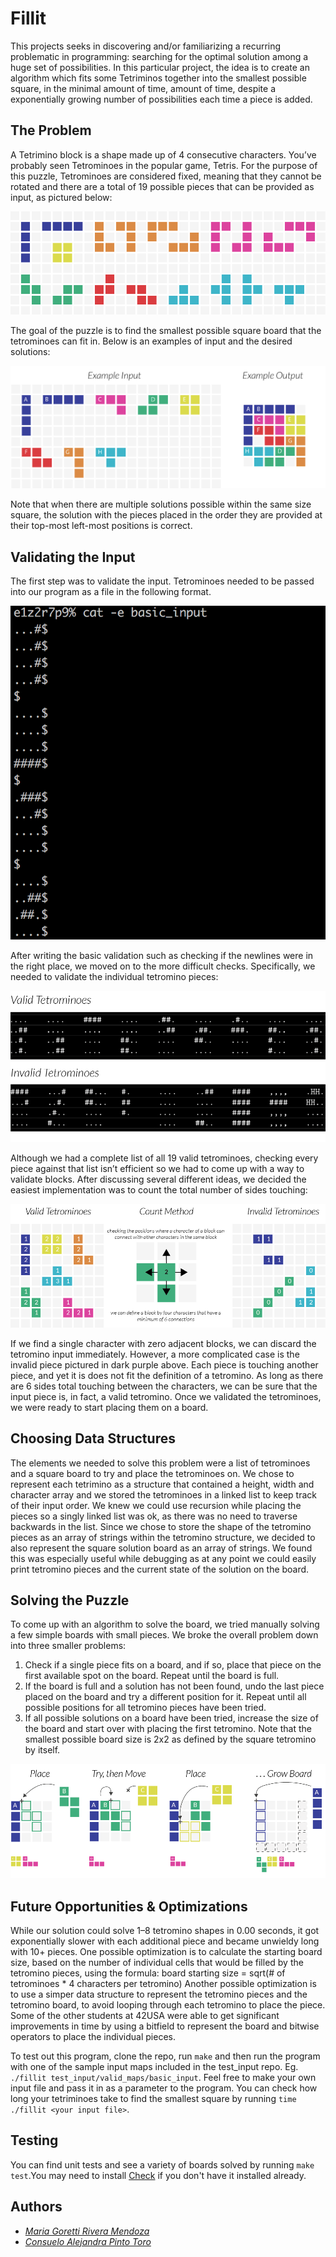 # Fillit
This projects seeks in discovering and/or familiarizing a recurring problematic in programming: searching for the optimal solution among a huge set of possibilities. In this particular project, the idea is to create an algorithm which fits some Tetriminos together into the smallest possible square, in the minimal amount of time, amount of time, despite a exponentially growing number of possibilities each time a piece is added.

## The Problem
A Tetrimino block is a shape made up of 4 consecutive characters. You’ve probably seen Tetrominoes in the popular game, Tetris. For the purpose of this puzzle, Tetrominoes are considered fixed, meaning that they cannot be rotated and there are a total of 19 possible pieces that can be provided as input, as pictured below:

![](piezas.png)

The goal of the puzzle is to find the smallest possible square board that the tetrominoes can fit in. Below is an examples of input and the desired solutions:

![](examples.png)

Note that when there are multiple solutions possible within the same size square, the solution with the pieces placed in the order they are provided at their top-most left-most positions is correct.

## Validating the Input
The first step was to validate the input. Tetrominoes needed to be passed into our program as a file in the following format.

![](basic_input.png)

After writing the basic validation such as checking if the newlines were in the right place, we moved on to the more difficult checks. Specifically, we needed to validate the individual tetromino pieces:

![](valid&invalid.png)

Although we had a complete list of all 19 valid tetrominoes, checking every piece against that list isn’t efficient so we had to come up with a way to validate blocks. After discussing several different ideas, we decided the easiest implementation was to count the total number of sides touching:

![](vci.png)

If we find a single character with zero adjacent blocks, we can discard the tetromino input immediately. However, a more complicated case is the invalid piece pictured in dark purple above. Each piece is touching another piece, and yet it is does not fit the definition of a tetromino. As long as there are 6 sides total touching between the characters, we can be sure that the input piece is, in fact, a valid tetromino.
Once we validated the tetrominoes, we were ready to start placing them on a board.

## Choosing Data Structures

The elements we needed to solve this problem were a list of tetrominoes and a square board to try and place the tetrominoes on. We chose to represent each tetrimino as a structure that contained a height, width and character array and we stored the tetrominoes in a linked list to keep track of their input order. We knew we could use recursion while placing the pieces so a singly linked list was ok, as there was no need to traverse backwards in the list.
Since we chose to store the shape of the tetromino pieces as an array of strings within the tetromino structure, we decided to also represent the square solution board as an array of strings. We found this was especially useful while debugging as at any point we could easily print tetromino pieces and the current state of the solution on the board.

## Solving the Puzzle
To come up with an algorithm to solve the board, we tried manually solving a few simple boards with small pieces. We broke the overall problem down into three smaller problems:
1. Check if a single piece fits on a board, and if so, place that piece on the first available spot on the board. Repeat until the board is full.
2. If the board is full and a solution has not been found, undo the last piece placed on the board and try a different position for it. Repeat until all possible positions for all tetromino pieces have been tried.
3. If all possible solutions on a board have been tried, increase the size of the board and start over with placing the first tetromino. Note that the smallest possible board size is 2x2 as defined by the square tetromino by itself.

![](ptpg.png)

 ## Future Opportunities & Optimizations
While our solution could solve 1–8 tetromino shapes in 0.00 seconds, it got exponentially slower with each additional piece and became unwieldy long with 10+ pieces.
One possible optimization is to calculate the starting board size, based on the number of individual cells that would be filled by the tetromino pieces, using the formula:
board starting size = sqrt(# of tetrominoes * 4 characters per tetromino)
Another possible optimization is to use a simper data structure to represent the tetromino pieces and the tetromino board, to avoid looping through each tetromino to place the piece. Some of the other students at 42USA were able to get significant improvements in time by using a bitfield to represent the board and bitwise operators to place the individual pieces.

To test out this program, clone the repo, run `make` and then run the program with one of the sample input maps included in the test\_input repo. Eg. `./fillit test_input/valid_maps/basic_input`. Feel free to make your own input file and pass it in as a parameter to the program. You can check how long your tetriminoes take to find the smallest square by running `time ./fillit <your input file>`.


## Testing

You can find unit tests and see a variety of boards solved by running `make test`.You may need to install [Check](https://libcheck.github.io/check/web/install.html) if you don't have it installed already.

## Authors

* [*Maria Goretti Rivera Mendoza*](https://github.com/GorettiRivera)
* [*Consuelo Alejandra Pinto Toro*](https://github.com/hatejandra)

